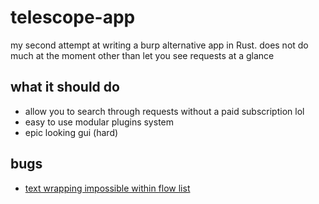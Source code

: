 # telescope-app
my second attempt at writing a burp alternative app in Rust. does not do much at the moment other than let you see requests at a glance
## what it should do
* allow you to search through requests without a paid subscription lol
* easy to use modular plugins system
* epic looking gui (hard)
## bugs
* [text wrapping impossible within flow list](https://github.com/PPakalns/egui_taffy/issues/3)
